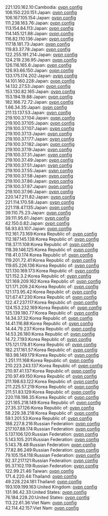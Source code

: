 221.120.162.10:Cambodia: [ovpn config](vpn/221_120_162_10.ovpn)  
106.150.220.151:Japan: [ovpn config](vpn/106_150_220_151.ovpn)  
106.167.105.154:Japan: [ovpn config](vpn/106_167_105_154.ovpn)  
111.238.163.76:Japan: [ovpn config](vpn/111_238_163_76.ovpn)  
113.154.84.113:Japan: [ovpn config](vpn/113_154_84_113.ovpn)  
114.145.121.88:Japan: [ovpn config](vpn/114_145_121_88.ovpn)  
116.82.110.136:Japan: [ovpn config](vpn/116_82_110_136.ovpn)  
117.18.181.73:Japan: [ovpn config](vpn/117_18_181_73.ovpn)  
119.83.37.78:Japan: [ovpn config](vpn/119_83_37_78.ovpn)  
122.255.191.214:Japan: [ovpn config](vpn/122_255_191_214.ovpn)  
124.219.236.95:Japan: [ovpn config](vpn/124_219_236_95.ovpn)  
126.116.165.6:Japan: [ovpn config](vpn/126_116_165_6.ovpn)  
126.93.66.150:Japan: [ovpn config](vpn/126_93_66_150.ovpn)  
133.175.174.202:Japan: [ovpn config](vpn/133_175_174_202.ovpn)  
14.101.160.228:Japan: [ovpn config](vpn/14_101_160_228.ovpn)  
14.132.27.53:Japan: [ovpn config](vpn/14_132_27_53.ovpn)  
153.130.82.165:Japan: [ovpn config](vpn/153_130_82_165.ovpn)  
153.194.19.88:Japan: [ovpn config](vpn/153_194_19_88.ovpn)  
182.166.72.72:Japan: [ovpn config](vpn/182_166_72_72.ovpn)  
1.66.34.35:Japan: [ovpn config](vpn/1_66_34_35.ovpn)  
211.13.137.53:Japan: [ovpn config](vpn/211_13_137_53.ovpn)  
219.100.37.104:Japan: [ovpn config](vpn/219_100_37_104.ovpn)  
219.100.37.105:Japan: [ovpn config](vpn/219_100_37_105.ovpn)  
219.100.37.107:Japan: [ovpn config](vpn/219_100_37_107.ovpn)  
219.100.37.13:Japan: [ovpn config](vpn/219_100_37_13.ovpn)  
219.100.37.177:Japan: [ovpn config](vpn/219_100_37_177.ovpn)  
219.100.37.182:Japan: [ovpn config](vpn/219_100_37_182.ovpn)  
219.100.37.19:Japan: [ovpn config](vpn/219_100_37_19.ovpn)  
219.100.37.31:Japan: [ovpn config](vpn/219_100_37_31.ovpn)  
219.100.37.49:Japan: [ovpn config](vpn/219_100_37_49.ovpn)  
219.100.37.51:Japan: [ovpn config](vpn/219_100_37_51.ovpn)  
219.100.37.55:Japan: [ovpn config](vpn/219_100_37_55.ovpn)  
219.100.37.58:Japan: [ovpn config](vpn/219_100_37_58.ovpn)  
219.100.37.86:Japan: [ovpn config](vpn/219_100_37_86.ovpn)  
219.100.37.87:Japan: [ovpn config](vpn/219_100_37_87.ovpn)  
219.100.37.96:Japan: [ovpn config](vpn/219_100_37_96.ovpn)  
220.147.211.82:Japan: [ovpn config](vpn/220_147_211_82.ovpn)  
221.114.170.58:Japan: [ovpn config](vpn/221_114_170_58.ovpn)  
221.118.47.135:Japan: [ovpn config](vpn/221_118_47_135.ovpn)  
39.110.75.23:Japan: [ovpn config](vpn/39_110_75_23.ovpn)  
39.111.95.61:Japan: [ovpn config](vpn/39_111_95_61.ovpn)  
42.150.0.82:Japan: [ovpn config](vpn/42_150_0_82.ovpn)  
58.93.83.107:Japan: [ovpn config](vpn/58_93_83_107.ovpn)  
112.161.73.169:Korea Republic of: [ovpn config](vpn/112_161_73_169.ovpn)  
112.187.145.138:Korea Republic of: [ovpn config](vpn/112_187_145_138.ovpn)  
118.37.11.108:Korea Republic of: [ovpn config](vpn/118_37_11_108.ovpn)  
118.39.146.125:Korea Republic of: [ovpn config](vpn/118_39_146_125.ovpn)  
118.41.0.174:Korea Republic of: [ovpn config](vpn/118_41_0_174.ovpn)  
119.201.72.41:Korea Republic of: [ovpn config](vpn/119_201_72_41.ovpn)  
119.65.226.136:Korea Republic of: [ovpn config](vpn/119_65_226_136.ovpn)  
121.130.169.173:Korea Republic of: [ovpn config](vpn/121_130_169_173.ovpn)  
121.152.3.2:Korea Republic of: [ovpn config](vpn/121_152_3_2.ovpn)  
121.169.209.162:Korea Republic of: [ovpn config](vpn/121_169_209_162.ovpn)  
121.171.209.24:Korea Republic of: [ovpn config](vpn/121_171_209_24.ovpn)  
121.173.95.42:Korea Republic of: [ovpn config](vpn/121_173_95_42.ovpn)  
121.67.47.230:Korea Republic of: [ovpn config](vpn/121_67_47_230.ovpn)  
122.47.237.117:Korea Republic of: [ovpn config](vpn/122_47_237_117.ovpn)  
124.153.232.169:Korea Republic of: [ovpn config](vpn/124_153_232_169.ovpn)  
125.139.180.77:Korea Republic of: [ovpn config](vpn/125_139_180_77.ovpn)  
14.34.37.32:Korea Republic of: [ovpn config](vpn/14_34_37_32.ovpn)  
14.41.116.88:Korea Republic of: [ovpn config](vpn/14_41_116_88.ovpn)  
14.44.79.237:Korea Republic of: [ovpn config](vpn/14_44_79_237.ovpn)  
14.53.26.180:Korea Republic of: [ovpn config](vpn/14_53_26_180.ovpn)  
14.72.7.193:Korea Republic of: [ovpn config](vpn/14_72_7_193.ovpn)  
175.121.178.81:Korea Republic of: [ovpn config](vpn/175_121_178_81.ovpn)  
182.217.161.57:Korea Republic of: [ovpn config](vpn/182_217_161_57.ovpn)  
183.98.149.179:Korea Republic of: [ovpn config](vpn/183_98_149_179.ovpn)  
1.251.111.168:Korea Republic of: [ovpn config](vpn/1_251_111_168.ovpn)  
210.223.243.137:Korea Republic of: [ovpn config](vpn/210_223_243_137.ovpn)  
210.97.41.137:Korea Republic of: [ovpn config](vpn/210_97_41_137.ovpn)  
210.97.49.150:Korea Republic of: [ovpn config](vpn/210_97_49_150.ovpn)  
211.198.63.122:Korea Republic of: [ovpn config](vpn/211_198_63_122.ovpn)  
211.225.57.219:Korea Republic of: [ovpn config](vpn/211_225_57_219.ovpn)  
211.51.83.129:Korea Republic of: [ovpn config](vpn/211_51_83_129.ovpn)  
220.118.198.35:Korea Republic of: [ovpn config](vpn/220_118_198_35.ovpn)  
221.165.218.149:Korea Republic of: [ovpn config](vpn/221_165_218_149.ovpn)  
27.35.37.126:Korea Republic of: [ovpn config](vpn/27_35_37_126.ovpn)  
58.229.38.218:Korea Republic of: [ovpn config](vpn/58_229_38_218.ovpn)  
59.1.201.53:Korea Republic of: [ovpn config](vpn/59_1_201_53.ovpn)  
188.227.8.216:Russian Federation: [ovpn config](vpn/188_227_8_216.ovpn)  
217.107.88.174:Russian Federation: [ovpn config](vpn/217_107_88_174.ovpn)  
5.137.106.120:Russian Federation: [ovpn config](vpn/5_137_106_120.ovpn)  
5.143.105.201:Russian Federation: [ovpn config](vpn/5_143_105_201.ovpn)  
5.143.78.48:Russian Federation: [ovpn config](vpn/5_143_78_48.ovpn)  
77.82.86.249:Russian Federation: [ovpn config](vpn/77_82_86_249.ovpn)  
79.105.154.118:Russian Federation: [ovpn config](vpn/79_105_154_118.ovpn)  
92.37.217.121:Russian Federation: [ovpn config](vpn/92_37_217_121.ovpn)  
95.37.102.119:Russian Federation: [ovpn config](vpn/95_37_102_119.ovpn)  
122.99.21.46:Taiwan: [ovpn config](vpn/122_99_21_46.ovpn)  
171.4.220.44:Thailand: [ovpn config](vpn/171_4_220_44.ovpn)  
49.228.224.181:Thailand: [ovpn config](vpn/49_228_224_181.ovpn)  
193.109.199.163:United Kingdom: [ovpn config](vpn/193_109_199_163.ovpn)  
131.96.42.33:United States: [ovpn config](vpn/131_96_42_33.ovpn)  
76.184.228.20:United States: [ovpn config](vpn/76_184_228_20.ovpn)  
113.22.61.36:Viet Nam: [ovpn config](vpn/113_22_61_36.ovpn)  
42.114.42.157:Viet Nam: [ovpn config](vpn/42_114_42_157.ovpn)  
